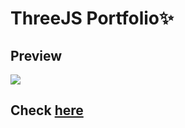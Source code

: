 # ThreeJS Portfolio✨

## Preview

![](https://github.com/accodes21/threejs/blob/master/ezgif.com-gif-maker.gif)

## Check <a href="https://threejs-tan.vercel.app/">here</a>
